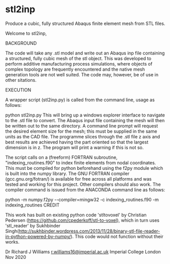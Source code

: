 # stl2inp
Produce a cubic, fully structured Abaqus finite element mesh from STL files.

Welcome to stl2inp,

BACKGROUND

The code will take any .stl model and write out an Abaqus inp file containing a structured, fully cubic mesh of the stl object. This was developed to perform additive manufacturing process simulations, where objects of complex topology are frequently encountered and the native mesh generation tools are not well suited. The code may, however, be of use in other sitations.

EXECUTION

A wrapper script (stl2inp.py) is called from the command line, usage as follows:

python stl2inp.py
This will bring up a windows explorer interface to navigate to the .stl file to convert. The Abaqus input file containing the mesh will then be written out to the same directory. A command line prompt will request the desired element size for the mesh; this must be supplied in the same units as the CAD file. The programme slices through the .stl file z axis and best results are achieved having the part oriented so that the largest dimension is in z. The program will print a warning if this is not so.

The script calls on a (freeform) FORTRAN subroutine, "indexing_routines.f90" to index finite elements from nodal coordinates. This must be compiled for python beforehand using the f2py module which is built into the numpy library. The GNU FORTRAN compiler (gcc.gnu.org/fotran/) is available for free across all platforms and was tested and working for this project. Other compilers should also work. The compiler command is issued from the ANACONDA command line as follows:

python -m numpy.f2py --compiler=mingw32 -c indexing_routines.f90 -m indexing_routines
CREDIT

This work has built on existing python code 'stltovoxel' by Christian Pedersen (https://github.com/cpederkoff/stl-to-voxel), which in turn uses 'stl_reader' by Sukhbinder Singh(http://sukhbinder.wordpress.com/2013/11/28/binary-stl-file-reader-in-python-powered-by-numpy/). This code would not function without their works.

Dr Richard J Williams r.williams16@imperial.ac.uk Imperial College London Nov 2020
